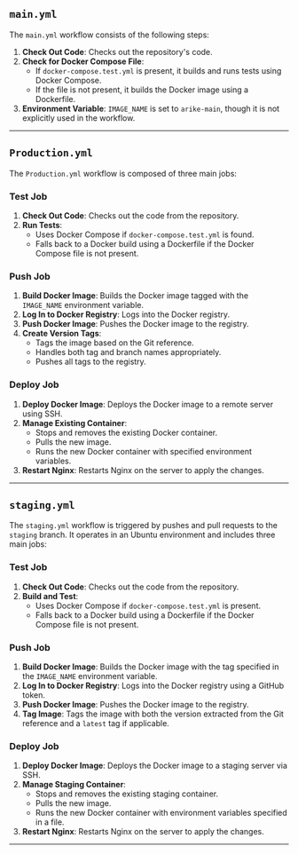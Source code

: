 
## `main.yml`

The `main.yml` workflow consists of the following steps:

1. **Check Out Code**: Checks out the repository's code.
2. **Check for Docker Compose File**:
   - If `docker-compose.test.yml` is present, it builds and runs tests using Docker Compose.
   - If the file is not present, it builds the Docker image using a Dockerfile.
3. **Environment Variable**: `IMAGE_NAME` is set to `arike-main`, though it is not explicitly used in the workflow.

---

## `Production.yml`

The `Production.yml` workflow is composed of three main jobs:

### Test Job

1. **Check Out Code**: Checks out the code from the repository.
2. **Run Tests**:
   - Uses Docker Compose if `docker-compose.test.yml` is found.
   - Falls back to a Docker build using a Dockerfile if the Docker Compose file is not present.

### Push Job

1. **Build Docker Image**: Builds the Docker image tagged with the `IMAGE_NAME` environment variable.
2. **Log In to Docker Registry**: Logs into the Docker registry.
3. **Push Docker Image**: Pushes the Docker image to the registry.
4. **Create Version Tags**:
   - Tags the image based on the Git reference.
   - Handles both tag and branch names appropriately.
   - Pushes all tags to the registry.

### Deploy Job

1. **Deploy Docker Image**: Deploys the Docker image to a remote server using SSH.
2. **Manage Existing Container**:
   - Stops and removes the existing Docker container.
   - Pulls the new image.
   - Runs the new Docker container with specified environment variables.
3. **Restart Nginx**: Restarts Nginx on the server to apply the changes.

---

## `staging.yml`

The `staging.yml` workflow is triggered by pushes and pull requests to the `staging` branch. It operates in an Ubuntu environment and includes three main jobs:

### Test Job

1. **Check Out Code**: Checks out the code from the repository.
2. **Build and Test**:
   - Uses Docker Compose if `docker-compose.test.yml` is present.
   - Falls back to a Docker build using a Dockerfile if the Docker Compose file is not present.

### Push Job

1. **Build Docker Image**: Builds the Docker image with the tag specified in the `IMAGE_NAME` environment variable.
2. **Log In to Docker Registry**: Logs into the Docker registry using a GitHub token.
3. **Push Docker Image**: Pushes the Docker image to the registry.
4. **Tag Image**: Tags the image with both the version extracted from the Git reference and a `latest` tag if applicable.

### Deploy Job

1. **Deploy Docker Image**: Deploys the Docker image to a staging server via SSH.
2. **Manage Staging Container**:
   - Stops and removes the existing staging container.
   - Pulls the new image.
   - Runs the new Docker container with environment variables specified in a file.
3. **Restart Nginx**: Restarts Nginx on the server to apply the changes.

---
